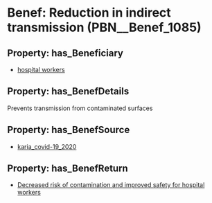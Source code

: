 # Benef: __Reduction in indirect transmission__ (PBN__Benef_1085)

## Property: has_Beneficiary

* [hospital workers](../Stakeholder/PBN__Stakeholder_432)

## Property: has_BenefDetails

Prevents transmission from contaminated surfaces

## Property: has_BenefSource

* [karia_covid-19_2020](../Article/PBN__Article_225)

## Property: has_BenefReturn

* [Decreased risk of contamination and improved safety for hospital workers](../BenefReturn/PBN__BenefReturn_1213)

